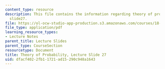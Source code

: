 ```yaml
---
content_type: resource
description: This file contains the information regarding theory of probability, lecture
  slide27.
file: https://ol-ocw-studio-app-production.s3.amazonaws.com/courses/18-175-theory-of-probability-spring-2014/dfacf4022fb11721ad15290c948a1643_MIT18_175S14_Lecture27.pdf
file_type: application/pdf
learning_resource_types:
- Lecture Notes
parent_title: Lecture Slides
parent_type: CourseSection
resourcetype: Document
title: Theory of Probability, Lecture Slide 27
uid: dfacf402-2fb1-1721-ad15-290c948a1643
---
```

